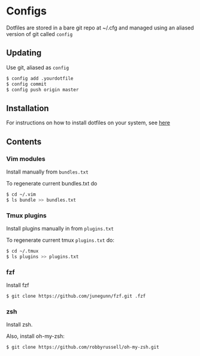 # Configs

Dotfiles are stored in a bare git repo at ~/.cfg and managed using an aliased version of 
git called `config`

## Updating

Use git, aliased as `config`

```bash
$ config add .yourdotfile
$ config commit
$ config push origin master
```

## Installation

For instructions on how to install dotfiles on your system, see [here](https://www.atlassian.com/git/tutorials/dotfiles)

## Contents

### Vim modules

Install manually from `bundles.txt`

To regenerate current bundles.txt do

```bash
$ cd ~/.vim
$ ls bundle >> bundles.txt
```

### Tmux plugins

Install plugins manually in from `plugins.txt`

To regenerate current tmux `plugins.txt` do:

```bash
$ cd ~/.tmux
$ ls plugins >> plugins.txt
```

### fzf

Install fzf
```bash
$ git clone https://github.com/junegunn/fzf.git .fzf
```

### zsh

Install zsh.

Also, install oh-my-zsh:
```bash
$ git clone https://github.com/robbyrussell/oh-my-zsh.git
```
